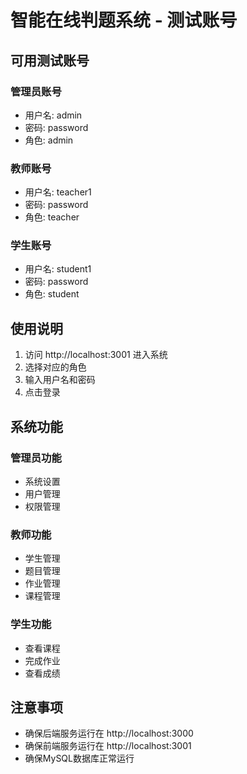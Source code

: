 # 智能在线判题系统 - 测试账号

## 可用测试账号

### 管理员账号
- 用户名: admin
- 密码: password
- 角色: admin

### 教师账号
- 用户名: teacher1
- 密码: password
- 角色: teacher

### 学生账号
- 用户名: student1
- 密码: password
- 角色: student

## 使用说明

1. 访问 http://localhost:3001 进入系统
2. 选择对应的角色
3. 输入用户名和密码
4. 点击登录

## 系统功能

### 管理员功能
- 系统设置
- 用户管理
- 权限管理

### 教师功能
- 学生管理
- 题目管理
- 作业管理
- 课程管理

### 学生功能
- 查看课程
- 完成作业
- 查看成绩

## 注意事项

- 确保后端服务运行在 http://localhost:3000
- 确保前端服务运行在 http://localhost:3001
- 确保MySQL数据库正常运行